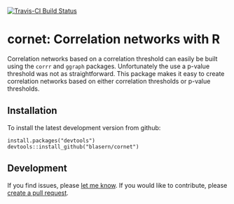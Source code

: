 [![Travis-CI Build Status](https://travis-ci.org/blasern/cornet.svg?branch=master)](https://travis-ci.org/blasern/cornet)

# cornet: Correlation networks with R

Correlation networks based on a correlation threshold can easily be built using the `corrr` and `ggraph` packages. Unfortunately the use a p-value threshold was not as straightforward. This package makes it easy to create correlation networks based on either correlation thresholds or p-value thresholds. 


## Installation 

To install the latest development version from github:

    install.packages("devtools")
    devtools::install_github("blasern/cornet")

## Development
 
If you find issues, please [let me know](https://github.com/blasern/cornet/issues). 
If you would like to contribute, please [create a pull request](https://github.com/blasern/cornet/compare).
